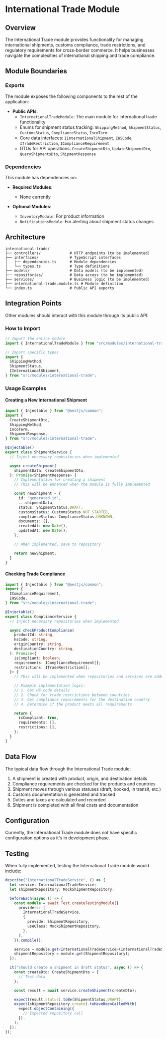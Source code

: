 # International Trade Module

## Overview

The International Trade module provides functionality for managing international shipments, customs compliance, trade restrictions, and regulatory requirements for cross-border commerce. It helps businesses navigate the complexities of international shipping and trade compliance.

## Module Boundaries

### Exports

The module exposes the following components to the rest of the application:

- **Public APIs**:
  - `InternationalTradeModule`: The main module for international trade functionality
  - Enums for shipment status tracking: `ShippingMethod`, `ShipmentStatus`, `CustomsStatus`, `ComplianceStatus`, `IncoTerm`
  - Core data interfaces: `IInternationalShipment`, `IHSCode`, `ITradeRestriction`, `IComplianceRequirement`
  - DTOs for API operations: `CreateShipmentDto`, `UpdateShipmentDto`, `QueryShipmentsDto`, `ShipmentResponse`

### Dependencies

This module has dependencies on:

- **Required Modules**:

  - None currently

- **Optional Modules**:
  - `InventoryModule`: For product information
  - `NotificationsModule`: For alerting about shipment status changes

## Architecture

```
international-trade/
├── controllers/             # HTTP endpoints (to be implemented)
├── interfaces/              # TypeScript interfaces
│   ├── dependencies.ts      # Module dependencies
│   └── types.ts             # Type definitions
├── models/                  # Data models (to be implemented)
├── repositories/            # Data access (to be implemented)
├── services/                # Business logic (to be implemented)
├── international-trade.module.ts # Module definition
└── index.ts                 # Public API exports
```

## Integration Points

Other modules should interact with this module through its public API:

### How to Import

```typescript
// Import the entire module
import { InternationalTradeModule } from "src/modules/international-trade";

// Import specific types
import {
  ShippingMethod,
  ShipmentStatus,
  IInternationalShipment,
} from "src/modules/international-trade";
```

### Usage Examples

#### Creating a New International Shipment

```typescript
import { Injectable } from "@nestjs/common";
import {
  CreateShipmentDto,
  ShippingMethod,
  IncoTerm,
  ShipmentResponse,
} from "src/modules/international-trade";

@Injectable()
export class ShipmentService {
  // Inject necessary repositories when implemented

  async createShipment(
    shipmentData: CreateShipmentDto,
  ): Promise<ShipmentResponse> {
    // Implementation for creating a shipment
    // This will be enhanced when the module is fully implemented

    const newShipment = {
      id: "generated-id",
      ...shipmentData,
      status: ShipmentStatus.DRAFT,
      customsStatus: CustomsStatus.NOT_STARTED,
      complianceStatus: ComplianceStatus.UNKNOWN,
      documents: [],
      createdAt: new Date(),
      updatedAt: new Date(),
    };

    // When implemented, save to repository

    return newShipment;
  }
}
```

#### Checking Trade Compliance

```typescript
import { Injectable } from "@nestjs/common";
import {
  IComplianceRequirement,
  IHSCode,
} from "src/modules/international-trade";

@Injectable()
export class ComplianceService {
  // Inject necessary repositories when implemented

  async checkProductCompliance(
    productId: string,
    hsCode: string,
    originCountry: string,
    destinationCountry: string,
  ): Promise<{
    isCompliant: boolean;
    requirements: IComplianceRequirement[];
    restrictions: ITradeRestriction[];
  }> {
    // This will be implemented when repositories and services are added

    // Example implementation logic:
    // 1. Get HS code details
    // 2. Check for trade restrictions between countries
    // 3. Get compliance requirements for the destination country
    // 4. Determine if the product meets all requirements

    return {
      isCompliant: true,
      requirements: [],
      restrictions: [],
    };
  }
}
```

## Data Flow

The typical data flow through the International Trade module:

1. A shipment is created with product, origin, and destination details
2. Compliance requirements are checked for the products and countries
3. Shipment moves through various statuses (draft, booked, in transit, etc.)
4. Customs documentation is generated and tracked
5. Duties and taxes are calculated and recorded
6. Shipment is completed with all final costs and documentation

## Configuration

Currently, the International Trade module does not have specific configuration options as it's in development phase.

## Testing

When fully implemented, testing the International Trade module would include:

```typescript
describe("InternationalTradeService", () => {
  let service: InternationalTradeService;
  let shipmentRepository: MockShipmentRepository;

  beforeEach(async () => {
    const module = await Test.createTestingModule({
      providers: [
        InternationalTradeService,
        {
          provide: ShipmentRepository,
          useClass: MockShipmentRepository,
        },
      ],
    }).compile();

    service = module.get<InternationalTradeService>(InternationalTradeService);
    shipmentRepository = module.get(ShipmentRepository);
  });

  it("should create a shipment in draft status", async () => {
    const createDto: CreateShipmentDto = {
      // Test data
    };

    const result = await service.createShipment(createDto);

    expect(result.status).toBe(ShipmentStatus.DRAFT);
    expect(shipmentRepository.create).toHaveBeenCalledWith(
      expect.objectContaining({
        // Expected repository call
      }),
    );
  });
});
```
